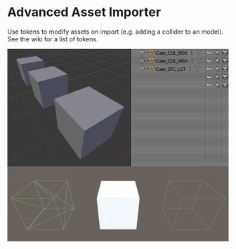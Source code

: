 # Advanced Asset Importer

Use tokens to modify assets on import (e.g. adding a collider to an model). See the wiki for a list of tokens.

![Preview](https://raw.githubusercontent.com/PixelatedLabs/AdvancedAssetImporter/master/Examples/BlenderToUnity.png)
